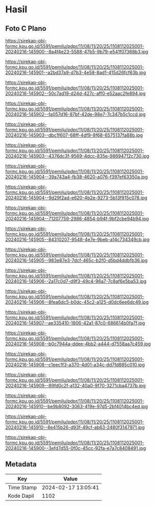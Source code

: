 # Hasil

## Foto C Plano

https://sirekap-obj-formc.kpu.go.id/5591/pemilu/pdpr/11/08/11/20/25/1108112025001-20240216-145900--8a4f4e23-5588-47b5-9b79-e541f07368b3.jpg

https://sirekap-obj-formc.kpu.go.id/5591/pemilu/pdpr/11/08/11/20/25/1108112025001-20240216-145901--a2bd37a9-d7b3-4e58-8ad1-415d26fcf63b.jpg

https://sirekap-obj-formc.kpu.go.id/5591/pemilu/pdpr/11/08/11/20/25/1108112025001-20240216-145902--50c7ad19-d24d-427c-aff0-e52aac2fe894.jpg

https://sirekap-obj-formc.kpu.go.id/5591/pemilu/pdpr/11/08/11/20/25/1108112025001-20240216-145902--fa057d16-87bf-42de-98e7-7c347b5c1ccd.jpg

https://sirekap-obj-formc.kpu.go.id/5591/pemilu/pdpr/11/08/11/20/25/1108112025001-20240216-145903--dbc1f607-68ff-4df9-8f68-6575137fa88b.jpg

https://sirekap-obj-formc.kpu.go.id/5591/pemilu/pdpr/11/08/11/20/25/1108112025001-20240216-145903--4376dc3f-9569-4dcc-835e-98694712c730.jpg

https://sirekap-obj-formc.kpu.go.id/5591/pemilu/pdpr/11/08/11/20/25/1108112025001-20240216-145904--39a743a4-fb38-4620-a076-f397ef63350a.jpg

https://sirekap-obj-formc.kpu.go.id/5591/pemilu/pdpr/11/08/11/20/25/1108112025001-20240216-145904--9d29f2ad-e620-4b2e-9273-5b13f915c078.jpg

https://sirekap-obj-formc.kpu.go.id/5591/pemilu/pdpr/11/08/11/20/25/1108112025001-20240216-145904--71207759-2986-4854-b94f-9bf2cbe94b94.jpg

https://sirekap-obj-formc.kpu.go.id/5591/pemilu/pdpr/11/08/11/20/25/1108112025001-20240216-145905--84310207-9548-4e7e-9beb-a14c734349cb.jpg

https://sirekap-obj-formc.kpu.go.id/5591/pemilu/pdpr/11/08/11/20/25/1108112025001-20240216-145905--983e87e3-7dcf-465c-b2f0-d5bd4ddbfb36.jpg

https://sirekap-obj-formc.kpu.go.id/5591/pemilu/pdpr/11/08/11/20/25/1108112025001-20240216-145906--2a17c0d7-d9f3-49c4-96a7-7c8af6e5ba53.jpg

https://sirekap-obj-formc.kpu.go.id/5591/pemilu/pdpr/11/08/11/20/25/1108112025001-20240216-145906--8fea6dc5-b0dc-45c2-a125-d0dc6ee6dc49.jpg

https://sirekap-obj-formc.kpu.go.id/5591/pemilu/pdpr/11/08/11/20/25/1108112025001-20240216-145907--ae335410-1806-42a1-87c0-686614b0fa7f.jpg

https://sirekap-obj-formc.kpu.go.id/5591/pemilu/pdpr/11/08/11/20/25/1108112025001-20240216-145908--b0c7944a-ddee-4bb2-a444-d7558aa7c459.jpg

https://sirekap-obj-formc.kpu.go.id/5591/pemilu/pdpr/11/08/11/20/25/1108112025001-20240216-145908--c1eec1f3-a370-4d01-a34c-dd7fd885c010.jpg

https://sirekap-obj-formc.kpu.go.id/5591/pemilu/pdpr/11/08/11/20/25/1108112025001-20240216-145909--89fd0c2f-a132-40a0-9f70-3271cba4737b.jpg

https://sirekap-obj-formc.kpu.go.id/5591/pemilu/pdpr/11/08/11/20/25/1108112025001-20240216-145910--be9b8092-3063-419e-97d5-2bf4014bc4ed.jpg

https://sirekap-obj-formc.kpu.go.id/5591/pemilu/pdpr/11/08/11/20/25/1108112025001-20240216-145910--8e415b26-d93f-49cf-ab63-2480f3147971.jpg

https://sirekap-obj-formc.kpu.go.id/5591/pemilu/pdpr/11/08/11/20/25/1108112025001-20240216-145900--3efd7d55-0f0c-45cc-92fa-e7a7c8408491.jpg


## Metadata

| Key        | Value               |
| ---------- | ------------------- |
| Time Stamp | 2024-02-17 13:05:41 |
| Kode Dapil | 1102                |



